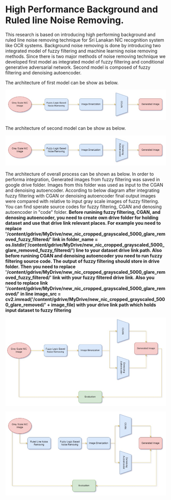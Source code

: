 # High Performance Background and Ruled line Noise Removing.

<!-- <p align="center"> -->
  
<dt>
This research is based on introducing high performing background and ruled line noise removing technique for Sri Lanakan NIC recognition system like OCR systems. Background noise removing is done by introducing two integrated model of fuzzy filtering and machine learning noise removing methods. Since there is two major methods of noise removing technique we developed first model as integrated model of fuzzy filtering and conditional generative adversarial network. Second model  is composed of fuzzy filtering and denoising autoencoder.
</dt> 
<!-- </p> -->

The architecture of first model can be show as below.

![This is an image](images/Model_1.jpg)

The architecture of second model can be show as below.


![This is an image](images/Model_2.jpg)


The architecture of overall process can be shown as below. In order to performa integration, Generated images from fuzzy filtering was saved in google drive folder. Images from this folder was used as input to the CGAN and denoising autoencoder. According to below diagram after integrating fuzzy filtering with CGAN or denoising autoencoder final output images were compared with relative to input gray scale images of fuzzy filtering. You can find sperate source codes for fuzzy filtering, CGAN and denosing autoencoder in "code" folder. **Before runining fuzzy filtering, CGAN, and denosing autoencoder, you need to create own drive folder for holding dataset and use that drive link relevant places. For example you need to replace '/content/gdrive/MyDrive/new_nic_cropped_grayscaled_5000_glare_removed_fuzzy_filtered/' link in folder_name = os.listdir('/content/gdrive/MyDrive/new_nic_cropped_grayscaled_5000_glare_removed_fuzzy_filtered/') line to your dataset drive link path. Also before runining CGAN and denoising autoencoder you need to run fuzzy filtering source code. The output of fuzzy filtering should store in drive folder. Then you need to replace '/content/gdrive/MyDrive/new_nic_cropped_grayscaled_5000_glare_removed_fuzzy_filtered/' link with your fuzzy filtered drive link. Also you need to replace link '/content/gdrive/MyDrive/new_nic_cropped_grayscaled_5000_glare_removed/' in line image_src = cv2.imread('/content/gdrive/MyDrive/new_nic_cropped_grayscaled_5000_glare_removed/' + image_file) with your drive link path which holds input dataset to fuzzy filtering**


![This is an image](images/overall_background_noise_removing.jpg)

![This is an image](images/overall.jpg)
